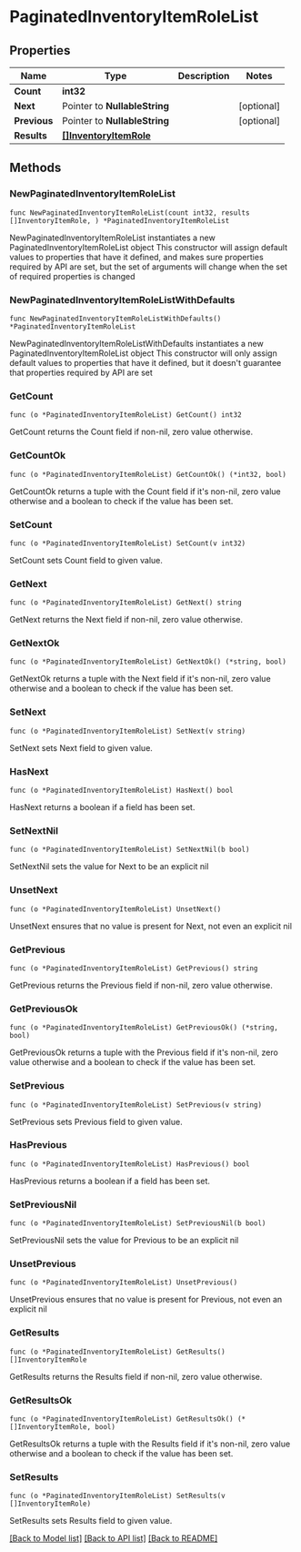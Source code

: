 # PaginatedInventoryItemRoleList

## Properties

Name | Type | Description | Notes
------------ | ------------- | ------------- | -------------
**Count** | **int32** |  | 
**Next** | Pointer to **NullableString** |  | [optional] 
**Previous** | Pointer to **NullableString** |  | [optional] 
**Results** | [**[]InventoryItemRole**](InventoryItemRole.md) |  | 

## Methods

### NewPaginatedInventoryItemRoleList

`func NewPaginatedInventoryItemRoleList(count int32, results []InventoryItemRole, ) *PaginatedInventoryItemRoleList`

NewPaginatedInventoryItemRoleList instantiates a new PaginatedInventoryItemRoleList object
This constructor will assign default values to properties that have it defined,
and makes sure properties required by API are set, but the set of arguments
will change when the set of required properties is changed

### NewPaginatedInventoryItemRoleListWithDefaults

`func NewPaginatedInventoryItemRoleListWithDefaults() *PaginatedInventoryItemRoleList`

NewPaginatedInventoryItemRoleListWithDefaults instantiates a new PaginatedInventoryItemRoleList object
This constructor will only assign default values to properties that have it defined,
but it doesn't guarantee that properties required by API are set

### GetCount

`func (o *PaginatedInventoryItemRoleList) GetCount() int32`

GetCount returns the Count field if non-nil, zero value otherwise.

### GetCountOk

`func (o *PaginatedInventoryItemRoleList) GetCountOk() (*int32, bool)`

GetCountOk returns a tuple with the Count field if it's non-nil, zero value otherwise
and a boolean to check if the value has been set.

### SetCount

`func (o *PaginatedInventoryItemRoleList) SetCount(v int32)`

SetCount sets Count field to given value.


### GetNext

`func (o *PaginatedInventoryItemRoleList) GetNext() string`

GetNext returns the Next field if non-nil, zero value otherwise.

### GetNextOk

`func (o *PaginatedInventoryItemRoleList) GetNextOk() (*string, bool)`

GetNextOk returns a tuple with the Next field if it's non-nil, zero value otherwise
and a boolean to check if the value has been set.

### SetNext

`func (o *PaginatedInventoryItemRoleList) SetNext(v string)`

SetNext sets Next field to given value.

### HasNext

`func (o *PaginatedInventoryItemRoleList) HasNext() bool`

HasNext returns a boolean if a field has been set.

### SetNextNil

`func (o *PaginatedInventoryItemRoleList) SetNextNil(b bool)`

 SetNextNil sets the value for Next to be an explicit nil

### UnsetNext
`func (o *PaginatedInventoryItemRoleList) UnsetNext()`

UnsetNext ensures that no value is present for Next, not even an explicit nil
### GetPrevious

`func (o *PaginatedInventoryItemRoleList) GetPrevious() string`

GetPrevious returns the Previous field if non-nil, zero value otherwise.

### GetPreviousOk

`func (o *PaginatedInventoryItemRoleList) GetPreviousOk() (*string, bool)`

GetPreviousOk returns a tuple with the Previous field if it's non-nil, zero value otherwise
and a boolean to check if the value has been set.

### SetPrevious

`func (o *PaginatedInventoryItemRoleList) SetPrevious(v string)`

SetPrevious sets Previous field to given value.

### HasPrevious

`func (o *PaginatedInventoryItemRoleList) HasPrevious() bool`

HasPrevious returns a boolean if a field has been set.

### SetPreviousNil

`func (o *PaginatedInventoryItemRoleList) SetPreviousNil(b bool)`

 SetPreviousNil sets the value for Previous to be an explicit nil

### UnsetPrevious
`func (o *PaginatedInventoryItemRoleList) UnsetPrevious()`

UnsetPrevious ensures that no value is present for Previous, not even an explicit nil
### GetResults

`func (o *PaginatedInventoryItemRoleList) GetResults() []InventoryItemRole`

GetResults returns the Results field if non-nil, zero value otherwise.

### GetResultsOk

`func (o *PaginatedInventoryItemRoleList) GetResultsOk() (*[]InventoryItemRole, bool)`

GetResultsOk returns a tuple with the Results field if it's non-nil, zero value otherwise
and a boolean to check if the value has been set.

### SetResults

`func (o *PaginatedInventoryItemRoleList) SetResults(v []InventoryItemRole)`

SetResults sets Results field to given value.



[[Back to Model list]](../README.md#documentation-for-models) [[Back to API list]](../README.md#documentation-for-api-endpoints) [[Back to README]](../README.md)


